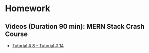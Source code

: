 # Homework

## Videos (Duration 90 min): MERN Stack Crash Course  
- [Tutorial # 8 - Tutorial # 14](https://www.youtube.com/playlist?list=PL4cUxeGkcC9iJ_KkrkBZWZRHVwnzLIoUE)


